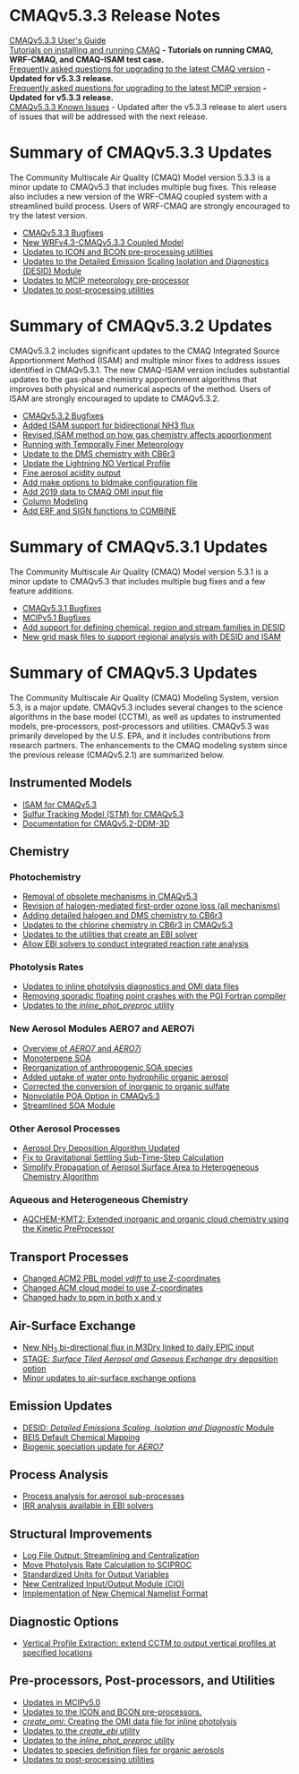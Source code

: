 CMAQv5.3.3 Release Notes
=====================================
[CMAQv5.3.3 User's Guide](../Users_Guide/README.md)   
[Tutorials on installing and running CMAQ](../Users_Guide/Tutorials/README.md) **- Tutorials on running CMAQ, WRF-CMAQ, and CMAQ-ISAM test case.**   
[Frequently asked questions for upgrading to the latest CMAQ version](CMAQ_FAQ.md)  **- Updated for v5.3.3 release.**  
[Frequently asked questions for upgrading to the latest MCIP version](../../PREP/mcip/docs/FAQ)  **- Updated for v5.3.3 release.**  
[CMAQv5.3.3 Known Issues](../Known_Issues/README.md) - Updated after the v5.3.3 release to alert users of issues that will be addressed with the next release. 

# Summary of CMAQv5.3.3 Updates 
The Community Multiscale Air Quality (CMAQ) Model version 5.3.3 is a minor update to CMAQv5.3 that includes multiple bug fixes. This release also includes a new version of the WRF-CMAQ coupled system with a streamlined build process.  Users of WRF-CMAQ are strongly encouraged to try the latest version.  

* [CMAQv5.3.3 Bugfixes](CMAQv5.3.3_bugfixes.md)
* [New WRFv4.3-CMAQv5.3.3 Coupled Model](CMAQv5.3.3_Coupled_WRF-CMAQ.md)
* [Updates to ICON and BCON pre-processing utilities](CMAQv5.3.3_ICON_BCON_updates.md)
* [Updates to the Detailed Emission Scaling Isolation and Diagnostics (DESID) Module](CMAQv5.3.3_DESID_updates.md)
* [Updates to MCIP meteorology pre-processor](../../PREP/mcip/docs/ReleaseNotes)
* [Updates to post-processing utilities](CMAQv5.3.3_postprocessing_tools.md)

# Summary of CMAQv5.3.2 Updates 

CMAQv5.3.2 includes significant updates to the CMAQ Integrated Source Apportionment Method (ISAM) and multiple minor fixes to address issues identified in CMAQv5.3.1. The new CMAQ-ISAM version includes substantial updates to the gas-phase chemistry apportionment algorithms that improves both physical and numerical aspects of the method. Users of ISAM are strongly encouraged to update to CMAQv5.3.2.

* [CMAQv5.3.2 Bugfixes](CMAQv5.3.2_bugfixes.md)
* [Added ISAM support for bidirectional NH3 flux](CMAQv5.3.2_ISAM_bidi_support.md)
* [Revised ISAM method on how gas chemistry affects apportionment](CMAQv5.3.2_ISAM_gas_chemistry.md)
* [Running with Temporally Finer Meteorology](CMAQv5.3.2_running_with_temporally_finer_MET.md)
* [Update to the DMS chemistry with CB6r3](CMAQv5.3.2_DMS_chemistry_update.md)
* [Update the Lightning NO Vertical Profile](CMAQv5.3.2_update_the_lightning_NO_vertical_profile.md)
* [Fine aerosol acidity output](CMAQv5.3.2_specdef_ae7_pH.md)
* [Add make options to bldmake configuration file](CMAQv5.3.2_add_make_options_to_the_cfg_file_for_bldmake.md)
* [Add 2019 data to CMAQ OMI input file](CMAQv5.3.2_OMI_through_2019.md)
* [Column Modeling](CMAQv5.3.2_enable_column_modeling.md)
* [Add ERF and SIGN functions to COMBINE](CMAQv5.3.2_add_ERF_and_SIGN_to_COMBINEs_grid_cell_functions.md)

# Summary of CMAQv5.3.1 Updates  

The Community Multiscale Air Quality (CMAQ) Model version 5.3.1 is a minor update to CMAQv5.3 that includes multiple bug fixes and a few  feature additions.

* [CMAQv5.3.1 Bugfixes](CMAQv5.3.1_bugfixes.md)
* [MCIPv5.1 Bugfixes](MCIPv5.1_bugfixes.md)
* [Add support for defining chemical, region and stream families in DESID](CMAQv5.3.1_DESID_families.md)
* [New  grid mask files to support regional analysis with DESID and ISAM](CMAQv5.3.1_regional_12US1_gridmask.md)

# Summary of CMAQv5.3 Updates

The Community Multiscale Air Quality (CMAQ) Modeling System, version 5.3, is a major update. CMAQv5.3 includes several changes to the science algorithms in the base model (CCTM), as well as updates to instrumented models, pre-processors, post-processors and utilities. CMAQv5.3 was primarily developed by the U.S. EPA, and it includes contributions from research partners.  The enhancements to the CMAQ modeling system since the previous release (CMAQv5.2.1) are summarized below.

<a id="instrumented_models"></a>
## Instrumented Models
 * [ISAM for CMAQv5.3](CMAQv5.3_updates_to_CMAQ_ISAM.md)
 * [Sulfur Tracking Model (STM) for CMAQv5.3](CMAQv5.3_sulfur_tracking.md)
 * [Documentation for CMAQv5.2-DDM-3D](https://github.com/USEPA/CMAQ/blob/5.2_DDM-3D/DOCS/Instrumented_Docs/CMAQ_DDM.md)

 
<a id="chemistry"></a>
## Chemistry
### Photochemistry

  * [Removal of obsolete mechanisms in CMAQv5.3](CMAQv5.3_obsolete_mechanisms.md)
  * [Revision of halogen-mediated first-order ozone loss (all mechanisms)](CMAQv5.3_simple_halogen_chemistry.md)
  * [Adding detailed halogen and DMS chemistry to CB6r3](CMAQv5.3_detailed_halogen_and_DMS_chemistry.md)
  * [Updates to the chlorine chemistry in CB6r3 in CMAQv5.3](CMAQv5.3_chlorine_chemistry_CB6r3.md)
  * [Updates to the utilities that create an EBI solver](CMAQv5.3_updates_to_create_ebi.md)
  * [Allow EBI solvers to conduct integrated reaction rate analysis](CMAQv5.3_allow_ebi_to_do_IRR_analysis.md)
  
### Photolysis Rates
 * [Updates to inline photolysis diagnostics and OMI data files](CMAQv5.3_inline_phot_diagnostic_and_OMI.md)
 * [Removing sporadic floating point crashes with the PGI Fortran compiler](CMAQv5.3_inline_phot_pgi_floating_point_crashes.md)
 * [Updates to the _inline_phot_preproc_ utility](CMAQv5.3_updates_to_inline_phot_preproc.md)
 
### New Aerosol Modules AERO7 and AERO7i
  * [Overview of *AERO7* and *AERO7i*](CMAQv5.3_aero7_overview.md)  
  * [Monoterpene SOA](CMAQv5.3_monoterpene_SOA.md)  
  * [Reorganization of anthropogenic SOA species](CMAQv5.3_anthro_SOA.md)  
  * [Added uptake of water onto hydrophilic organic aerosol](CMAQv5.3_organic_water.md)  
  * [Corrected the conversion of inorganic to organic sulfate](CMAQv5.3_inorganicsulfate_iepox_fix.md)  
  * [Nonvolatile POA Option in CMAQv5.3](CMAQv5.3_nonvolatile_POA.md)
  * [Streamlined SOA Module](CMAQv5.3_streamlined_SOA.md)

### Other Aerosol Processes
  * [Aerosol Dry Deposition Algorithm Updated](CMAQv5.3_aerosol_dry_deposition.md)  
  * [Fix to Gravitational Settling Sub-Time-Step Calculation](CMAQv5.3_gravitational_settling.md)  
  * [Simplify Propagation of Aerosol Surface Area to Heterogeneous Chemistry Algorithm](CMAQv5.3_HetChem_aerosol_param.md)
  
### Aqueous and Heterogeneous Chemistry
 * [AQCHEM-KMT2: Extended inorganic and organic cloud chemistry using the Kinetic PreProcessor](CMAQv5.3_aqchem-kmt2.md)
 
## Transport Processes
 * [Changed ACM2 PBL model _vdiff_ to use Z-coordinates](CMAQv5.3_VdiffZ.md)
 * [Changed ACM cloud model to use Z-coordinates](CMAQv5.3_Z-coords%20for%20ACMcloud.md)
 * [Changed hadv to ppm in both x and y](CMAQv5.3_PPM.md)
 
## Air-Surface Exchange
 * [New NH<sub>3</sub> bi-directional flux in M3Dry linked to daily EPIC input](CMAQv5.3_M3dry-Bidi.md)
 * [STAGE: *Surface Tiled Aerosol and Gaseous Exchange* dry deposition option](CMAQv5.3_stage_overview.md)
 * [Minor updates to air-surface exchange options](CMAQv5.3_asx_run_options.md)

## Emission Updates
 * [DESID: *Detailed Emissions Scaling, Isolation and Diagnostic* Module](CMAQv5.3_emissions_redesign.md)
 * [BEIS Default Chemical Mapping](CMAQv5.3_BEIS_mapping.md)
 * [Biogenic speciation update for *AERO7*](CMAQv5.3_biogenic_apinene.md)

## Process Analysis
 * [Process analysis for aerosol sub-processes](CMAQv5.3_aerosol_process_analysis.md)
 * [IRR analysis available in EBI solvers](CMAQv5.3_allow_ebi_to_do_IRR_analysis.md)

## Structural Improvements
 * [Log File Output: Streamlining and Centralization](CMAQv5.3_logfile.md)
 * [Move Photolysis Rate Calculation to SCIPROC](CMAQv5.3_move_phot_to_sciproc.md)
 * [Standardized Units for Output Variables](CMAQv5.3_output_units.md)
 * [New Centralized Input/Output Module (CIO)](CMAQv5.3_centralized_io.md)
 * [Implementation of New Chemical Namelist Format](CMAQv5.3_chemical_namelists.md)

## Diagnostic Options
 * [Vertical Profile Extraction: extend CCTM to output vertical profiles at specified locations](CMAQv5.3_vertical_extraction.md)

## Pre-processors, Post-processors, and Utilities
 * [Updates in MCIPv5.0](../../PREP/mcip/docs/ReleaseNotes)
 * [Updates to the ICON and BCON pre-processors.](CMAQv5.3_updates_to_ICON_BCON.md)
 * [*create_omi*: Creating the OMI data file for inline photolysis](CMAQv5.3_add_create_omi_tool.md)
 * [Updates to the *create_ebi* utility](CMAQv5.3_updates_to_create_ebi.md)
 * [Updates to the *inline_phot_preproc* utility](CMAQv5.3_updates_to_inline_phot_preproc.md)
 * [Updates to species definition files for organic aerosols](CMAQv5.3_specdef_aero.md)
 * [Updates to post-processing utilities](CMAQv5.3_postprocessing_tools.md)

